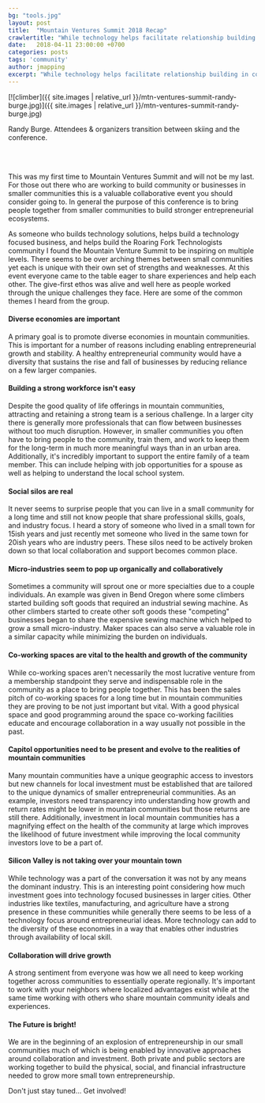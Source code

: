 ```yaml
---
bg: "tools.jpg"
layout: post
title:  "Mountain Ventures Summit 2018 Recap"
crawlertitle: "While technology helps facilitate relationship building in communities of all sizes smaller communities still rely heavily on face-to-face relationships to get things done. The dynamics of smaller communities naturally support a balance between digital communication and in-person communication where one does not replace the other."
date:   2018-04-11 23:00:00 +0700
categories: posts
tags: 'community'
author: jmapping
excerpt: "While technology helps facilitate relationship building in communities of all sizes smaller communities still rely heavily on face-to-face relationships to get things done. The dynamics of smaller communities naturally support a balance between digital communication and in-person communication where one does not replace the other."
---
```


[![climber]({{ site.images | relative_url }}/mtn-ventures-summit-randy-burge.jpg)]({{ site.images | relative_url }}/mtn-ventures-summit-randy-burge.jpg)

<p class="photo-credit">Randy Burge. Attendees & organizers transition between skiing and the conference.</p>

<br><br>

This was my first time to Mountain Ventures Summit and will not be my last. For those out there who are working to build community or businesses in smaller communities this is a valuable collaborative event you should consider going to. In general the purpose of this conference is to bring people together from smaller communities to build stronger entrepreneurial ecosystems.

As someone who builds technology solutions, helps build a technology focused business, and helps build the Roaring Fork Technologists community I found the Mountain Venture Summit to be inspiring on multiple levels. There seems to be over arching themes between small communities yet each is unique with their own set of strengths and weaknesses. At this event everyone came to the table eager to share experiences and help each other. The give-first ethos was alive and well here as people worked through the unique challenges they face. Here are some of the common themes I heard from the group.


#### Diverse economies are important
A primary goal is to promote diverse economies in mountain communities. This is important for a number of reasons including enabling entrepreneurial growth and stability. A healthy entrepreneurial community would have a diversity that sustains the rise and fall of businesses by reducing reliance on a few larger companies.


#### Building a strong workforce isn't easy
Despite the good quality of life offerings in mountain communities, attracting and retaining a strong team is a serious challenge. In a larger city there is generally more professionals that can flow between businesses without too much disruption. However, in smaller communities you often have to bring people to the community, train them, and work to keep them for the long-term in much more meaningful ways than in an urban area. Additionally, it's incredibly important to support the entire family of a team member. This can include helping with job opportunities for a spouse as well as helping to understand the local school system.

#### Social silos are real
It never seems to surprise people that you can live in a small community for a long time and still not know people that share professional skills, goals, and industry focus. I heard a story of someone who lived in a small town for 15ish years and just recently met someone who lived in the same town for 20ish years who are industry peers. These silos need to be actively broken down so that local collaboration and support becomes common place.

#### Micro-industries seem to pop up organically and collaboratively
Sometimes a community will sprout one or more specialties due to a couple individuals. An example was given in Bend Oregon where some climbers started building soft goods that required an industrial sewing machine. As other climbers started to create other soft goods these "competing" businesses began to share the expensive sewing machine which helped to grow a small micro-industry. Maker spaces can also serve a valuable role in a similar capacity while minimizing the burden on individuals.

#### Co-working spaces are vital to the health and growth of the community
While co-working spaces aren't necessarily the most lucrative venture from a membership standpoint they serve and indispensable role in the community as a place to bring people together. This has been the sales pitch of co-working spaces for a long time but in mountain communities they are proving to be not just important but vital. With a good physical space and good programming around the space co-working facilities educate and encourage collaboration in a way usually not possible in the past.

#### Capitol opportunities need to be present and evolve to the realities of mountain communities
Many mountain communities have a unique geographic access to investors but new channels for local investment must be established that are tailored to the unique dynamics of smaller entrepreneurial communities. As an example, investors need transparency into understanding how growth and return rates might be lower in mountain communities but those returns are still there. Additionally, investment in local mountain communities has a magnifying effect on the health of the community at large which improves the likelihood of future investment while improving the local community investors love to be a part of.

#### Silicon Valley is not taking over your mountain town
While technology was a part of the conversation it was not by any means the dominant industry. This is an interesting point considering how much investment goes into technology focused businesses in larger cities. Other industries like textiles, manufacturing, and agriculture have a strong presence in these communities while generally there seems to be less of a technology focus around entrepreneurial ideas. More technology can add to the diversity of these economies in a way that enables other industries through availability of local skill.

#### Collaboration will drive growth
A strong sentiment from everyone was how we all need to keep working together across communities to essentially operate regionally. It's important to work with your neighbors where localized advantages exist while at the same time working with others who share mountain community ideals and experiences.


#### The Future is bright!
We are in the beginning of an explosion of entrepreneurship in our small communities much of which is being enabled by innovative approaches around collaboration and investment. Both private and public sectors are working together to build the physical, social, and financial infrastructure needed to grow more small town entrepreneurship.

Don't just stay tuned... Get involved!
